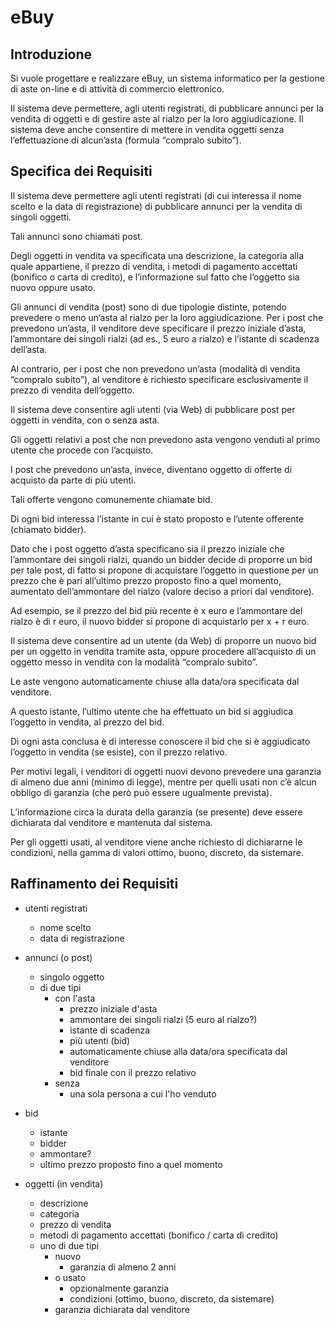 # eBuy

## Introduzione

Si vuole progettare e realizzare eBuy, un sistema informatico per la gestione di aste on-line e di attività di commercio elettronico.

Il sistema deve permettere, agli utenti registrati, di pubblicare annunci per la vendita di oggetti e di gestire aste al rialzo per la loro aggiudicazione. Il sistema deve anche consentire di mettere in vendita oggetti senza l’effettuazione di alcun’asta (formula “compralo subito”).

## Specifica dei Requisiti

Il sistema deve permettere agli utenti registrati (di cui interessa il nome scelto e la data di registrazione) di pubblicare annunci per la vendita di singoli oggetti. 

Tali annunci sono chiamati post. 

Degli oggetti in vendita va specificata una descrizione, la categoria alla quale appartiene, il prezzo di vendita, i metodi di pagamento accettati (bonifico o carta di credito), e l’informazione sul fatto che l’oggetto sia nuovo oppure usato.

Gli annunci di vendita (post) sono di due tipologie distinte, potendo prevedere o meno un’asta al rialzo per la loro aggiudicazione. Per i post che prevedono un’asta, il venditore deve specificare il prezzo iniziale d’asta, l’ammontare dei singoli rialzi (ad es., 5 euro a rialzo) e l’istante di scadenza dell’asta. 

Al contrario, per i post che non prevedono un’asta (modalità di vendita “compralo subito”), al venditore è richiesto specificare esclusivamente il prezzo di vendita dell’oggetto.

Il sistema deve consentire agli utenti (via Web) di pubblicare post per oggetti in vendita, con o senza asta.

Gli oggetti relativi a post che non prevedono asta vengono venduti al primo utente che procede con l’acquisto. 

I post che prevedono un’asta, invece, diventano oggetto di offerte di acquisto da parte di più utenti. 

Tali offerte vengono comunemente chiamate bid. 

Di ogni bid interessa l’istante in cui è stato proposto e l’utente offerente (chiamato bidder). 

Dato che i post oggetto d’asta specificano sia il prezzo iniziale che l’ammontare dei singoli rialzi, quando un bidder decide di proporre un bid per tale post, di fatto si propone di acquistare l’oggetto in questione per un prezzo che è pari all’ultimo prezzo proposto fino a quel momento, aumentato dell’ammontare del rialzo (valore deciso a priori dal venditore). 

Ad esempio, se il prezzo del bid più recente è x euro e l’ammontare del rialzo è di r euro, il nuovo bidder si propone di acquistarlo per x + r euro.

Il sistema deve consentire ad un utente (da Web) di proporre un nuovo bid per un oggetto in vendita tramite asta, oppure procedere all’acquisto di un oggetto messo in vendita con la modalità “compralo subito”.

Le aste vengono automaticamente chiuse alla data/ora specificata dal venditore. 

A questo istante, l’ultimo utente che ha effettuato un bid si aggiudica l’oggetto in vendita, al prezzo del bid. 

Di ogni asta conclusa è di interesse conoscere il bid che si è aggiudicato l’oggetto in vendita (se esiste), con il prezzo relativo. 

Per motivi legali, i venditori di oggetti nuovi devono prevedere una garanzia di almeno due anni (minimo di legge), mentre per quelli usati non c’è alcun obbligo di garanzia (che però può essere ugualmente prevista). 

L’informazione circa la durata della garanzia (se presente) deve essere dichiarata dal venditore e mantenuta dal sistema. 

Per gli oggetti usati, al venditore viene anche richiesto di dichiararne le condizioni, nella gamma di valori ottimo, buono, discreto, da sistemare.

## Raffinamento dei Requisiti

- utenti registrati
    - nome scelto
    - data di registrazione

- annunci (o post)
    - singolo oggetto
    - di due tipi
        - con l'asta
            - prezzo iniziale d'asta
            - ammontare dei singoli rialzi (5 euro al rialzo?)
            - istante di scadenza
            - più utenti (bid)
            - automaticamente chiuse alla data/ora specificata dal venditore
            - bid finale con il prezzo relativo
        - senza
            - una sola persona a cui l'ho venduto

- bid
    - istante
    - bidder
    - ammontare?
    - ultimo prezzo proposto fino a quel momento


- oggetti (in vendita)
    - descrizione
    - categoria
    - prezzo di vendita
    - metodi di pagamento accettati (bonifico / carta di credito)
    - uno di due tipi
        - nuovo
            - garanzia di almeno 2 anni
        - o usato
            - opzionalmente garanzia
            - condizioni (ottimo, buono, discreto, da sistemare)
        - garanzia dichiarata dal venditore
